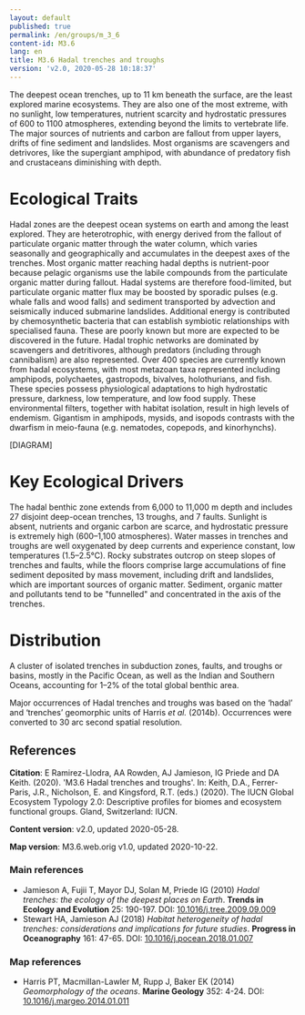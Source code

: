 ```yaml
---
layout: default
published: true
permalink: /en/groups/m_3_6
content-id: M3.6
lang: en
title: M3.6 Hadal trenches and troughs
version: 'v2.0, 2020-05-28 10:18:37'
---
```


The deepest ocean trenches, up to 11 km beneath the surface, are the least explored marine ecosystems.  They are also one of the most extreme, with no sunlight, low temperatures, nutrient scarcity and hydrostatic pressures of 600 to 1100 atmospheres, extending beyond the limits to vertebrate life. The major sources of nutrients and carbon are fallout from upper layers, drifts of fine sediment and landslides. Most organisms are scavengers and detrivores, like the supergiant amphipod, with abundance of predatory fish and crustaceans diminishing with depth.

# Ecological Traits
 
Hadal zones are the deepest ocean systems on earth and among the least explored. They are heterotrophic, with energy derived from the fallout of particulate organic matter through the water column, which varies seasonally and geographically and accumulates in the deepest axes of the trenches. Most organic matter reaching hadal depths is nutrient-poor because pelagic organisms use the labile compounds from the particulate organic matter during fallout. Hadal systems are therefore food-limited, but particulate organic matter flux may be boosted by sporadic pulses (e.g. whale falls and wood falls) and sediment transported by advection and seismically induced submarine landslides. Additional energy is contributed by chemosynthetic bacteria that can establish symbiotic relationships with specialised fauna. These are poorly known but more are expected to be discovered in the future. Hadal trophic networks are dominated by scavengers and detritivores, although predators (including through cannibalism) are also represented. Over 400 species are currently known from hadal ecosystems, with most metazoan taxa represented including amphipods, polychaetes, gastropods, bivalves, holothurians, and fish. These species possess physiological adaptations to high hydrostatic pressure, darkness, low temperature, and low food supply. These environmental filters, together with habitat isolation, result in high levels of endemism. Gigantism in amphipods, mysids, and isopods contrasts with the dwarfism in meio-fauna (e.g. nematodes, copepods, and kinorhynchs).

[DIAGRAM]

# Key Ecological Drivers
 
The hadal benthic zone extends from 6,000 to 11,000 m depth and includes 27 disjoint deep-ocean trenches, 13 troughs, and 7 faults. Sunlight is absent, nutrients and organic carbon are scarce, and hydrostatic pressure is extremely high (600–1,100 atmospheres). Water masses in trenches and troughs are well oxygenated by deep currents and experience constant, low temperatures (1.5–2.5°C). Rocky substrates outcrop on steep slopes of trenches and faults, while the floors comprise large accumulations of fine sediment deposited by mass movement, including drift and landslides, which are important sources of organic matter. Sediment, organic matter and pollutants tend to be "funnelled" and concentrated in the axis of the trenches.
 
# Distribution
 
A cluster of isolated trenches in subduction zones, faults, and troughs or basins, mostly in the Pacific Ocean, as well as the Indian and Southern Oceans, accounting for 1–2% of the total global benthic area.

Major occurrences of Hadal trenches and troughs was based on the ‘hadal’ and ‘trenches’ geomorphic units of Harris _et al._ (2014b). Occurrences were converted to 30 arc second spatial resolution.

## References

**Citation**: E Ramirez-Llodra, AA Rowden, AJ Jamieson, IG Priede and DA Keith. (2020). 'M3.6 Hadal trenches and troughs'. In: Keith, D.A., Ferrer-Paris, J.R., Nicholson, E. and Kingsford, R.T. (eds.) (2020). The IUCN Global Ecosystem Typology 2.0: Descriptive profiles for biomes and ecosystem functional groups. Gland, Switzerland: IUCN.

**Content version**: v2.0, updated 2020-05-28.

**Map version**: M3.6.web.orig v1.0, updated 2020-10-22.

### Main references
* Jamieson A, Fujii T, Mayor DJ, Solan M, Priede IG  (2010) *Hadal trenches: the ecology of the deepest places on Earth*. **Trends in Ecology and Evolution** 25: 190-197. DOI: [10.1016/j.tree.2009.09.009](http://doi.org/10.1016/j.tree.2009.09.009)
* Stewart HA, Jamieson AJ  (2018) *Habitat heterogeneity of hadal trenches: considerations and implications for future studies*. **Progress in Oceanography** 161: 47-65. DOI: [10.1016/j.pocean.2018.01.007](http://doi.org/10.1016/j.pocean.2018.01.007)

### Map references
* Harris PT, Macmillan-Lawler M, Rupp J, Baker EK  (2014) *Geomorphology of the oceans*. **Marine Geology** 352: 4-24. DOI: [10.1016/j.margeo.2014.01.011](http://doi.org/10.1016/j.margeo.2014.01.011)
